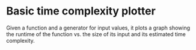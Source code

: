 # Basic time complexity plotter

Given a function and a generator for input values, it plots a graph showing the runtime of the function vs. the size of its input and its estimated time complexity.